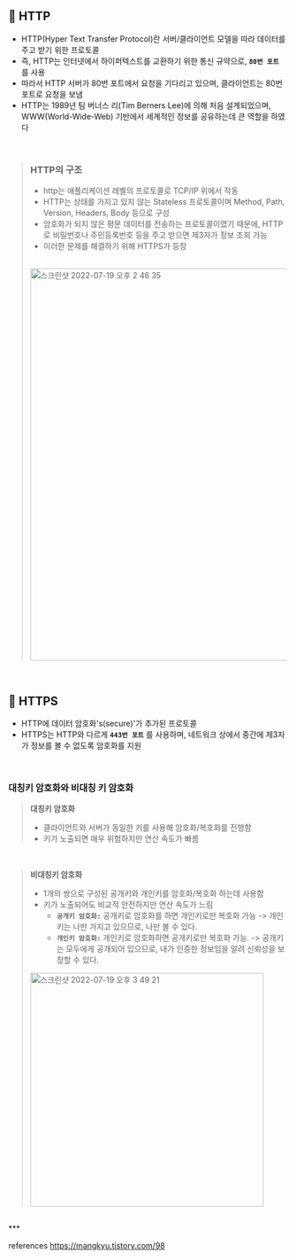 ## 📌 HTTP
- HTTP(Hyper Text Transfer Protocol)란 서버/클라이언트 모델을 따라 데이터를 주고 받기 위한 프로토콜
- 즉, HTTP는 인터넷에서 하이퍼텍스트를 교환하기 위한 통신 규약으로, __`80번 포트`__ 를 사용 
- 따라서 HTTP 서버가 80번 포트에서 요청을 기다리고 있으며, 클라이언트는 80번 포트로 요청을 보냄
- HTTP는 1989년 팀 버너스 리(Tim Berners Lee)에 의해 처음 설계되었으며, WWW(World-Wide-Web) 기반에서 세계적인 정보를 공유하는데 큰 역할을 하였다

<br>

> ### HTTP의 구조
> - http는 애플리케이션 레벨의 프로토콜로 TCP/IP 위에서 작동
> - HTTP는 상태를 가지고 있지 않는 Stateless 프로토콜이며 Method, Path, Version, Headers, Body 등으로 구성
> - 암호화가 되지 않은 평문 데이터를 전송하는 프로토콜이였기 때문에, HTTP로 비밀번호나 주민등록번호 등을 주고 받으면 제3자가 정보 조회 가능 
> - 이러한 문제를 해결하기 위해 HTTPS가 등장
>
> <br>
>
> <img width="708" alt="스크린샷 2022-07-19 오후 2 46 35" src="https://user-images.githubusercontent.com/101084642/179674532-7644b578-ce37-4d6c-8b16-807e67f1ebbd.png">
>

<br>


## 📌 HTTPS
- HTTP에 데이터 암호화's(secure)'가 추가된 프로토콜
- HTTPS는 HTTP와 다르게 __`443번 포트`__ 를 사용하며, 네트워크 상에서 중간에 제3자가 정보를 볼 수 없도록 암호화를 지원

<br>

### 대칭키 암호화와 비대칭 키 암호화   <br>
> __대칭키 암호화__
> - 클라이언트와 서버가 동일한 키를 사용해 암호화/복호화를 진행함
> - 키가 노출되면 매우 위험하지만 연산 속도가 빠름

<br>

> __비대칭키 암호화__
> - 1개의 쌍으로 구성된 공개키와 개인키를 암호화/복호화 하는데 사용함
> - 키가 노출되어도 비교적 안전하지만 연산 속도가 느림
>   - __`공개키 암호화:`__ 공개키로 암호화를 하면 개인키로만 복호화 가능 -> 개인키는 나만 가지고 있으므로, 나만 볼 수 있다. 
>   - __`개인키 암호화:`__ 개인키로 암호화하면 공개키로만 복호화 가능. -> 공개키는 모두에게 공개되어 있으므로, 내가 인증한 정보임을 알려 신뢰성을 보장할 수 있다.
> <img width="422" alt="스크린샷 2022-07-19 오후 3 49 21" src="https://user-images.githubusercontent.com/101084642/179684571-fed66df1-a365-4bfa-b164-13b5ca7b5e74.png">

<br>
***

references
https://mangkyu.tistory.com/98
